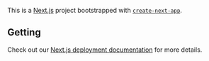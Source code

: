 This is a [Next.js](https://nextjs.org/) project bootstrapped with [`create-next-app`](https://github.com/vercel/next.js/tree/canary/packages/create-next-app).

## Getting

Check out our [Next.js deployment documentation](https://nextjs.org/docs/deployment) for more details.
